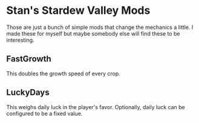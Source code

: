 # Stan's Stardew Valley Mods

Those are just a bunch of simple mods that change the mechanics a little. I made these for myself but maybe somebody else will find these to be interesting.

## FastGrowth

This doubles the growth speed of every crop.

## LuckyDays

This weighs daily luck in the player's favor. Optionally, daily luck can be configured to be a fixed value.
